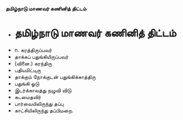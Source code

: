 **தமிழ்நாடு மாணவர் கணினித் திட்டம்**
- # தமிழ்நாடு மாணவர் கணினித் திட்டம்
- n. கரத்திருப்பவர்
- தாக்கப் பதுங்கியிருப்பவர்
- (வினை.) கரந்திரு
- பதியமிட்டிரு
- தாக்கும் நோக்குடன் பதுங்கிக்காத்திரு
- பதுங்கி ஓடு
- இடர்க்காலத்து நழுவி விடு
- கடமைதவிர்
- பார்வையிலிருந்து தப்பு
- காட்சியிலிருந்து தப்பிமறை.

